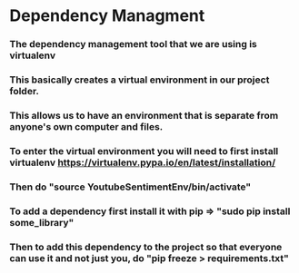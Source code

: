 # Dependency Managment
### The dependency management tool that we are using is virtualenv
### This basically creates a virtual environment in our project folder.
### This allows us to have an environment that is separate from anyone's own computer and files.
### To enter the virtual environment you will need to first install virtualenv https://virtualenv.pypa.io/en/latest/installation/
### Then do "source YoutubeSentimentEnv/bin/activate"
### To add a dependency first install it with pip => "sudo pip install some_library"
### Then to add this dependency to the project so that everyone can use it and not just you, do "pip freeze > requirements.txt"
